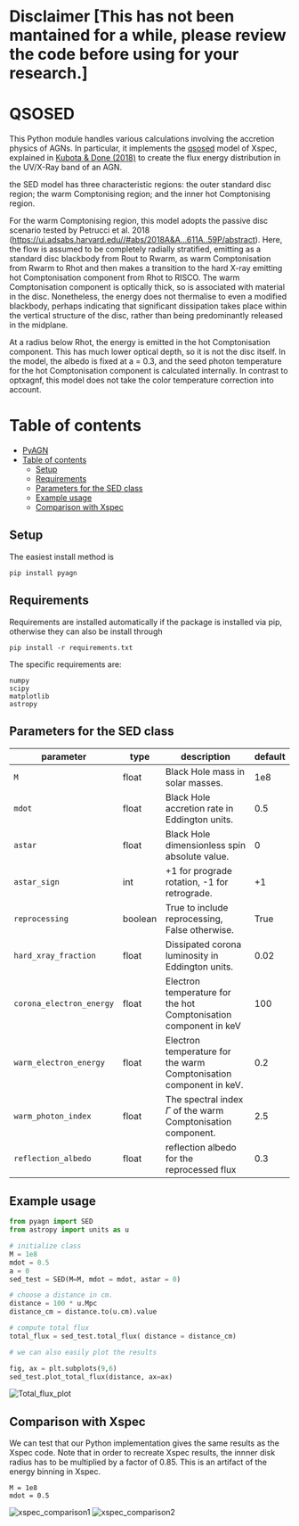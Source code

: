 # Disclaimer [This has not been mantained for a while, please review the code before using for your research.]

# QSOSED

This Python module handles various calculations involving the accretion physics of AGNs. In particular, it implements the [qsosed]("https://github.com/HEASARC/xspec_localmodels/tree/master/agnsed") model of Xspec, explained in [Kubota & Done (2018)]("https://arxiv.org/abs/1804.00171") to create the flux energy distribution in the UV/X-Ray band of an AGN.

the SED model has three characteristic regions: the outer standard
disc region; the warm Comptonising region; and the inner hot
Comptonising region.

For the warm Comptonising region, this model adopts the passive disc
scenario tested by Petrucci et al. 2018
(https://ui.adsabs.harvard.edu//#abs/2018A&A...611A..59P/abstract). Here,
the flow is assumed to be completely radially stratified, emitting as
a standard disc blackbody from Rout to Rwarm, as warm Comptonisation
from Rwarm to Rhot and then makes a transition to the hard X-ray
emitting hot Comptonisation component from Rhot to RISCO. The warm
Comptonisation component is optically thick, so is associated with
material in the disc. Nonetheless, the energy does not thermalise to
even a modified blackbody, perhaps indicating that significant
dissipation takes place within the vertical structure of the disc,
rather than being predominantly released in the midplane.

At a radius below Rhot, the energy is emitted in the hot
Comptonisation component. This has much lower optical depth, so it is
not the disc itself. In the model, the albedo is fixed at a = 0.3, and
the seed photon temperature for the hot Comptonisation component is
calculated internally. In contrast to optxagnf, this model does not
take the color temperature correction into account.

# Table of contents
<!--ts-->
- [PyAGN](#pyagn)
- [Table of contents](#table-of-contents)
  - [Setup](#setup)
  - [Requirements](#requirements)
  - [Parameters for the SED class](#parameters-for-the-sed-class)
  - [Example usage](#example-usage)
  - [Comparison with Xspec](#comparison-with-xspec)
<!--te-->


## Setup
The easiest install method is
```
pip install pyagn
```

## Requirements

Requirements are installed automatically if the package is installed via pip, otherwise they can also be install through
```
pip install -r requirements.txt
```
The specific requirements are:
```
numpy
scipy
matplotlib
astropy
```

## Parameters for the SED class

| parameter | type    | description                           |default         |
| --------- | ------- | ---------------------------------------|------------- |
| `M`     | float  | Black Hole mass in solar masses.       | 1e8
| `mdot`  | float | Black Hole accretion rate in Eddington units. | 0.5       |
| `astar` | float  | Black Hole dimensionless spin absolute value.                | 0   |
| `astar_sign`  | int | +1 for prograde rotation, -1 for retrograde. | +1 |
| `reprocessing`  | boolean | True to include reprocessing, False otherwise. | True |
| `hard_xray_fraction`  | float | Dissipated corona luminosity in Eddington units.  | 0.02 |
| `corona_electron_energy`  | float | Electron temperature for the hot Comptonisation component in keV | 100 |
| `warm_electron_energy`  | float | Electron temperature for the warm Comptonisation component in keV.  | 0.2 |
| `warm_photon_index`  | float | The spectral index $\Gamma$ of the warm Comptonisation component. | 2.5 |
| `reflection_albedo`  | float | reflection albedo for the reprocessed flux | 0.3 |

## Example usage

```python
from pyagn import SED
from astropy import units as u

# initialize class
M = 1e8
mdot = 0.5
a = 0
sed_test = SED(M=M, mdot = mdot, astar = 0)

# choose a distance in cm.
distance = 100 * u.Mpc
distance_cm = distance.to(u.cm).value

# compute total flux
total_flux = sed_test.total_flux( distance = distance_cm)

# we can also easily plot the results

fig, ax = plt.subplots(9,6)
sed_test.plot_total_flux(distance, ax=ax)
```

![Total_flux_plot](images/total_flux.png "Total spectral flux")

## Comparison with Xspec

We can test that our Python implementation gives the same results as the Xspec code. Note that in order to recreate Xspec results, the innner disk radius has to be multiplied by a factor of 0.85. This is an artifact of the energy binning in Xspec.

```
M = 1e8
mdot = 0.5
```
![xspec_comparison1](images/xspec_comparison_1.png "Total spectral flux")
![xspec_comparison2](images/xspec_comparison_2.png "Total spectral flux")
